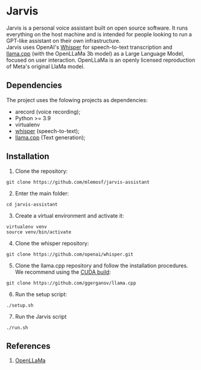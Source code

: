 # Jarvis

Jarvis is a personal voice assistant built on open source software. It runs everything on the host machine and is intended for people looking to run a GPT-like assistant on their own infrastructure.  
Jarvis uses OpenAI's [Whisper](https://github.com/openai/whisper) for speech-to-text transcription and [llama.cpp](https://github.com/ggerganov/llama.cpp) (with the OpenLLaMa 3b model) as a Large Language Model, focused on user interaction. OpenLLaMa is an openly licensed reproduction of Meta's original LlaMa model.  


## Dependencies

The project uses the folowing projects as dependencies:

- arecord (voice recording);
- Python >= 3.9
- virtualenv
- [whisper](https://github.com/openai/whisper) (speech-to-text);
- [llama.cpp](https://github.com/ggerganov/llama.cpp) (Text generation);

## Installation

1. Clone the repository:

``` shell
git clone https://github.com/mlemosf/jarvis-assistant
```

2. Enter the main folder:

```shell
cd jarvis-assistant
```

3. Create a virtual environment and activate it:

```shell
virtualenv venv
source venv/bin/activate
```

4. Clone the whisper repository:

```shell
git clone https://github.com/openai/whisper.git
```

5. Clone the llama.cpp repository and follow the installation procedures. We recommend using the [CUDA build](https://github.com/ggerganov/llama.cpp#cublas):

```shell
git clone https://github.com/ggerganov/llama.cpp
```

6. Run the setup script:

```shell
./setup.sh
```

7. Run the Jarvis script

```shell
./run.sh
```

## References

1. [OpenLLaMa](https://github.com/openlm-research/open_llama)


